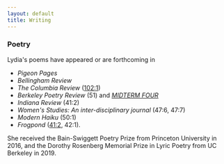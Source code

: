 ```yaml
---
layout: default
title: Writing
---
```


### Poetry

Lydia's poems have appeared or are forthcoming in 
* *Pigeon Pages*
* *Bellingham Review*
* *The Columbia Review* ([102:1](https://issuu.com/thecolumbiareview/docs/fall2020combinedd))
* *Berkeley Poetry Review* (51) and [*MIDTERM FOUR*](https://www.ocf.berkeley.edu/~bpr/midterm-four/)
* *Indiana Review* (41:2)
* *Women's Studies: An inter-disciplinary journal* (47:6, 47:7)
* *Modern Haiku* (50:1)
* *Frogpond* ([41:2](/poems/blackberry.md), 42:1).

She received the Bain-Swiggett Poetry Prize from Princeton University in 2016, and the Dorothy Rosenberg Memorial Prize in Lyric Poetry from UC Berkeley in 2019.


